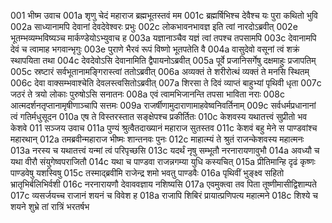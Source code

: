 001  भीष्म उवाच
001a शृणु चेदं महाराज ब्रह्मभूतस्तवं मम
001c ब्रह्मर्षिभिश्च देवैश्च यः पुरा कथितो भुवि
002a साध्यानामपि देवानां देवदेवेश्वरः प्रभुः
002c लोकभावनभावज्ञ इति
 त्वां नारदोऽब्रवीत्
002e भूतम्भव्यम्भविष्यञ्च मार्कण्डेयोऽभ्युवाच ह
003a यज्ञानाञ्चैव यज्ञं त्वां तपश्च तपसामपि
003c देवानामपि देवं च त्वामाह भगवान्भृगुः
003e पुराणे भैरवं रूपं विष्णो भूतपतेति वै
004a वासुदेवो वसूनां त्वं शक्रं स्थापयिता तथा
004c देवदेवोऽसि देवानामिति द्वैपायनोऽब्रवीत्
005a पूर्वे प्रजानिसर्गेषु दक्षमाहुः प्रजापतिम्
005c स्रष्टारं सर्वभूतानामङ्गिरास्त्वां ततोऽब्रवीत्
006a अव्यक्तं ते शरीरोत्थं व्यक्तं ते मनसि स्थितम्
006c देवा वाक्सम्भवाश्चेति देवलस्त्वसितोऽब्रवीत्
007a शिरसा ते दिवं व्याप्तं बाहुभ्यां पृथिवी धृता
007c जठरं ते त्रयो लोकाः पुरुषोऽसि सनातनः
008a एवं त्वामभिजानन्ति तपसा भाविता नराः
008c आत्मदर्शनतृप्तानामृषीणाञ्चापि सत्तमः
009a राजर्षीणामुदाराणामाहवेष्वनिवर्तिनाम्
009c सर्वधर्मप्रधानानां त्वं गतिर्मधुसूदन
010a एष ते विस्तरस्तात सङ्क्षेपश्च प्रकीर्तितः
010c केशवस्य यथातत्त्वं सुप्रीतो भव केशवे
011  सञ्जय उवाच
011a पुण्यं श्रुत्वैतदाख्यानं महाराज सुतस्तव
011c केशवं बहु मेने स पाण्डवांश्च महारथान्
012a तमब्रवीन्महाराज भीष्मः शान्तनवः पुनः
012c माहात्म्यं ते श्रुतं राजन्केशवस्य महात्मनः
013a नरस्य च यथातत्त्वं यन्मां त्वं परिपृच्छसि
013c यदर्थं नृषु सम्भूतौ नरनारायणावुभौ
014a अवध्यौ च यथा वीरौ संयुगेष्वपराजितौ
014c यथा च पाण्डवा राजन्नगम्या युधि कस्यचित्
015a प्रीतिमान्हि दृढं कृष्णः पाण्डवेषु यशस्विषु
015c तस्माद्ब्रवीमि राजेन्द्र शमो भवतु पाण्डवैः
016a पृथिवीं भुङ्क्ष्व सहितो भ्रातृभिर्बलिभिर्वशी
016c नरनारायणौ देवाववज्ञाय नशिष्यसि
017a एवमुक्त्वा तव पिता तूष्णीमासीद्विशाम्पते
017c व्यसर्जयच्च राजानं शयनं च विवेश ह
018a राजापि शिबिरं प्रायात्प्रणिपत्य महात्मने
018c शिश्ये च शयने शुभ्रे तां रात्रिं भरतर्षभ

